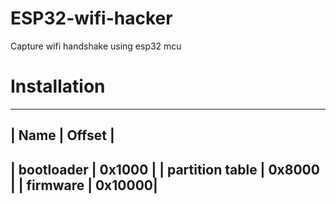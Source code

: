 # ESP32-wifi-hacker
Capture wifi handshake using esp32 mcu

# Installation

----------------------------
| Name            | Offset |
----------------------------
| bootloader      | 0x1000 |
| partition table | 0x8000 |
| firmware        | 0x10000|
----------------------------
